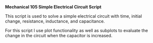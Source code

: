 **Mechanical 105 Simple Electrical Circuit Script**

This script is used to solve a simple electrical circuit with time, initial change, resistance, inductance, and capacitance. 

For this script I use plot functionality as well as subplots to evaluate the change in the circuit when the capacitor is increased.